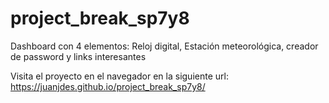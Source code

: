 # project_break_sp7y8
Dashboard con 4 elementos: Reloj digital, Estación meteorológica, creador de password y links interesantes

Visita el proyecto en el navegador en la siguiente url: https://juanjdes.github.io/project_break_sp7y8/
